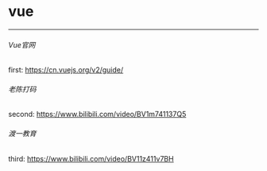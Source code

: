 # vue
---

###### Vue官网
first: https://cn.vuejs.org/v2/guide/

###### 老陈打码
second: https://www.bilibili.com/video/BV1m741137Q5 

###### 渡一教育
third: https://www.bilibili.com/video/BV11z411v7BH